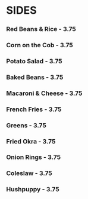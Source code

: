# SIDES

### Red Beans & Rice - 3.75
### Corn on the Cob - 3.75
### Potato Salad - 3.75
### Baked Beans - 3.75
### Macaroni & Cheese - 3.75
### French Fries - 3.75
### Greens - 3.75
### Fried Okra - 3.75
### Onion Rings - 3.75
### Coleslaw - 3.75
### Hushpuppy - 3.75


<Disclaimer/>